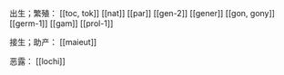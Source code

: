 
出生；繁殖：
[[toc, tok]]
[[nat]]
[[par]]
[[gen-2]]
[[gener]]
[[gon, gony]]
[[germ-1]]
[[gam]]
[[prol-1]]

接生；助产：
[[maieut]]

恶露：
[[lochi]]
